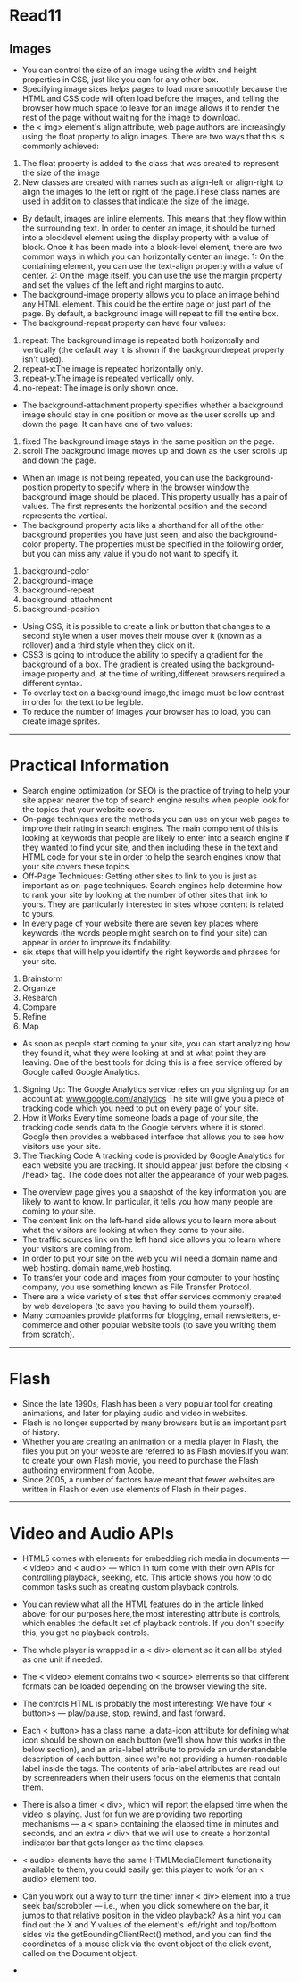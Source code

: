 # Read11
## Images

- You can control the size of an image using the width and height properties in CSS, just like you can for any other box.
- Specifying image sizes helps pages to load more smoothly because the HTML and CSS code will often load before the images, and telling the browser how much space to leave for an image allows it to render the rest of the page without waiting for the image to download.
- the < img> element's align attribute, web page authors are increasingly using the float property to align images. There are two ways that this is commonly achieved:
1. The float property is added to the class that was created to represent the size of the image 
2. New classes are created with names such as align-left or align-right to align the images to the left or right of the page.These class names are used in addition to classes that indicate the size of the image.
- By default, images are inline elements. This means that they flow within the surrounding text. In order to center an image, it should be turned into a blocklevel element using the display property with a value of block. Once it has been made into a block-level element, there are two common ways in which you can horizontally center an image:
1: On the containing element, you can use the text-align property with a value of center.
2: On the image itself, you can use the use the margin property and set the values of the left and right margins to auto.
- The background-image property allows you to place
an image behind any HTML element. This could be the entire page or just part of the page. By default, a background image will repeat to fill the entire box.
- The background-repeat property can have four values:
1. repeat: The background image is repeated both horizontally and vertically (the default way it is shown if the backgroundrepeat property isn't used).
2. repeat-x:The image is repeated horizontally only.
3. repeat-y:The image is repeated vertically
only.
4. no-repeat: The image is only shown once.
- The background-attachment property specifies whether a background image should stay in one position or move as the user scrolls up and down the page. It can have one of two values:
1. fixed
The background image stays in the same position on the page.
2. scroll
The background image moves up and down as the user scrolls up and down the page.
- When an image is not being repeated, you can use the
background-position property to specify where in the
browser window the background image should be placed.
This property usually has a pair of values. The first represents the horizontal position and the second represents the vertical.
- The background property acts like a shorthand for all of the other background properties you have just seen, and also the background-color property. The properties must be specified in the following order, but you can miss any value if you do not want to specify it.
1. background-color
2. background-image
3. background-repeat
4. background-attachment
5. background-position
- Using CSS, it is possible to create a link or button that changes to a second style when a user moves their mouse over it (known as a rollover) and a third style when they click on it.
- CSS3 is going to introduce the ability to specify a gradient for the background of a box. The gradient is created using the background-image property and, at the time of writing,different browsers required a different syntax.
- To overlay text on a background image,the image must be low contrast in order for the text to be legible.
- To reduce the number of images your browser has to load, you can create image sprites.
<hr>
 
 # Practical Information
 - Search engine optimization (or SEO) is the practice of trying to help your site appear nearer the top of search engine results when people look for the topics that your website covers.
 - On-page techniques are the methods you can use on your web pages to improve their rating in search engines. The main component of this is looking at keywords that people are likely to enter into a search engine if they wanted to find your site, and then including these in the text and HTML code for your site in order to help the search engines know that your site covers these topics.
 - Off-Page Techniques: Getting other sites to link to you is just as important as on-page techniques. Search engines help determine how to rank your site by looking at the number of other sites that link to yours. They are particularly interested in sites whose content is related to yours.
 - In every page of your website there are seven key places where keywords (the words people might search on to find your site) can appear in order to improve its findability.
 - six steps that will help you identify the right keywords and phrases for your site.
 1. Brainstorm
 2. Organize
 3. Research
 4. Compare
 5. Refine
 6. Map
 - As soon as people start coming to your site, you can start analyzing how they found it, what they were looking at and at what point they are leaving. One of the best tools for doing this is a free service offered by Google called Google Analytics.
 1. Signing Up: The Google Analytics service relies on you signing up for an account at: www.google.com/analytics The site will give you a piece of tracking code which you need to put on every page of your site.
 2. How it Works Every time someone loads a page of your site, the tracking code sends data to the Google servers where it is stored. Google then provides a webbased interface that allows you to see how visitors use your site.
 3. The Tracking Code A tracking code is provided by Google Analytics for each website you are tracking. It should appear just before the closing < /head> tag. The code does not alter the appearance of your web pages.
 - The overview page gives you a snapshot of the key information you are likely to want to know. In particular, it tells you how many people are coming to your site.
 - The content link on the left-hand side allows you to learn more about what the visitors are looking at when they come to your site.
 - The traffic sources link on the left hand side allows you to learn where your visitors are coming from.
 - In order to put your site on the web you will need a domain name and web hosting. domain name,web hosting.
 - To transfer your code and images from your computer to your hosting company, you use something known as File Transfer Protocol.
 - There are a wide variety of sites that offer services commonly created by web developers (to save you having to build them yourself).
 - Many companies provide platforms for blogging, email newsletters, e-commerce and other popular website tools (to save you writing them from scratch).
 <hr>

 # Flash
 - Since the late 1990s, Flash has been a very popular tool for creating animations, and later for playing audio and video in websites.
 - Flash is no longer supported by many browsers but is an important part of history. 
 - Whether you are creating an animation or a media player in Flash, the files you put on your website are referred to as Flash movies.If you want to create your own Flash movie, you need to purchase the Flash authoring environment from Adobe.
 - Since 2005, a number of factors have meant that fewer websites are written in Flash or even use elements of Flash in their pages.
  <hr>

  # Video and Audio APIs

  - HTML5 comes with elements for embedding rich media in documents — < video> and < audio> — which in turn come with their own APIs for controlling playback, seeking, etc. This article shows you how to do common tasks such as creating custom playback controls.
  - You can review what all the HTML features do in the article linked above; for our purposes here,the most interesting attribute is controls, which enables the default set of playback controls. If you don't specify this, you get no playback controls.
  - The whole player is wrapped in a < div> element so it can all be styled as one unit if needed.
- The < video> element contains two < source> elements so that different formats can be loaded depending on the browser viewing the site.
- The controls HTML is probably the most interesting:
We have four < button>s — play/pause, stop, rewind, and fast forward.
- Each < button> has a class name, a data-icon attribute for defining what icon should be shown on each button (we'll show how this works in the below section), and an aria-label attribute to provide an understandable description of each button, since we're not providing a human-readable label inside the tags. The contents of aria-label attributes are read out by screenreaders when their users focus on the elements that contain them.
- There is also a timer < div>, which will report the elapsed time when the video is playing. Just for fun we are providing two reporting mechanisms — a < span> containing the elapsed time in minutes and seconds, and an extra < div> that we will use to create a horizontal indicator bar that gets longer as the time elapses.
-  < audio> elements have the same HTMLMediaElement functionality available to them, you could easily get this player to work for an < audio> element too. 

- Can you work out a way to turn the timer inner < div> element into a true seek bar/scrobbler — i.e., when you click somewhere on the bar, it jumps to that relative position in the video playback? As a hint you can find out the X and Y values of the element's left/right and top/bottom sides via the getBoundingClientRect() method, and you can find the coordinates of a mouse click via the event object of the click event, called on the Document object.
- 